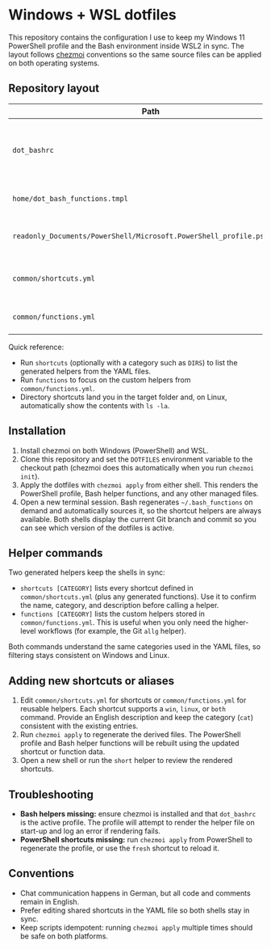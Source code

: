 # Windows + WSL dotfiles

This repository contains the configuration I use to keep my Windows 11 PowerShell
profile and the Bash environment inside WSL2 in sync. The layout follows
[chezmoi](https://www.chezmoi.io/) conventions so the same source files can be
applied on both operating systems.

## Repository layout

| Path | Purpose |
| --- | --- |
| `dot_bashrc` | Bash profile applied in WSL. Detects the dotfiles directory, refreshes the checkout with `chezmoi update`, renders helper functions, and sources shared shortcuts. |
| `home/dot_bash_functions.tmpl` | chezmoi template that turns the shared shortcut definitions into Bash functions. |
| `readonly_Documents/PowerShell/Microsoft.PowerShell_profile.ps1.tmpl` | PowerShell profile template. chezmoi renders the final `Microsoft.PowerShell_profile.ps1` on Windows. |
| `common/shortcuts.yml` | Single source of truth for helper commands and directory shortcuts that are rendered for both shells. |
| `common/functions.yml` | Shared function definitions (for example, Git helpers) that are rendered alongside the shortcuts. |

Quick reference:

- Run `shortcuts` (optionally with a category such as `DIRS`) to list the generated helpers from the YAML files.
- Run `functions` to focus on the custom helpers from `common/functions.yml`.
- Directory shortcuts land you in the target folder and, on Linux, automatically show the contents with `ls -la`.

## Installation

1. Install chezmoi on both Windows (PowerShell) and WSL.
2. Clone this repository and set the `DOTFILES` environment variable to the
   checkout path (chezmoi does this automatically when you run `chezmoi init`).
3. Apply the dotfiles with `chezmoi apply` from either shell. This renders the
   PowerShell profile, Bash helper functions, and any other managed files.
4. Open a new terminal session. Bash regenerates `~/.bash_functions` on demand
   and automatically sources it, so the shortcut helpers are always available.
   Both shells display the current Git branch and commit so you can see which
   version of the dotfiles is active.

## Helper commands

Two generated helpers keep the shells in sync:

- `shortcuts [CATEGORY]` lists every shortcut defined in `common/shortcuts.yml` (plus any generated functions). Use it to confirm the name, category, and description before calling a helper.
- `functions [CATEGORY]` lists the custom helpers stored in `common/functions.yml`. This is useful when you only need the higher-level workflows (for example, the Git `allg` helper).

Both commands understand the same categories used in the YAML files, so filtering stays consistent on Windows and Linux.

## Adding new shortcuts or aliases

1. Edit `common/shortcuts.yml` for shortcuts or `common/functions.yml` for
   reusable helpers. Each shortcut supports a `win`, `linux`, or `both`
   command. Provide an English description and keep the category (`cat`)
   consistent with the existing entries.
2. Run `chezmoi apply` to regenerate the derived files. The PowerShell profile
   and Bash helper functions will be rebuilt using the updated shortcut or
   function data.
3. Open a new shell or run the `short` helper to review the rendered shortcuts.

## Troubleshooting

- **Bash helpers missing:** ensure chezmoi is installed and that
  `dot_bashrc` is the active profile. The profile will attempt to render the
  helper file on start-up and log an error if rendering fails.
- **PowerShell shortcuts missing:** run `chezmoi apply` from PowerShell to
  regenerate the profile, or use the `fresh` shortcut to reload it.

## Conventions

- Chat communication happens in German, but all code and comments remain in
  English.
- Prefer editing shared shortcuts in the YAML file so both shells stay in sync.
- Keep scripts idempotent: running `chezmoi apply` multiple times should be safe
  on both platforms.
